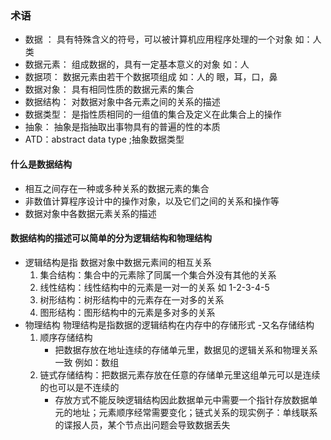 ### 术语

- 数据 ： 具有特殊含义的符号，可以被计算机应用程序处理的一个对象 如：人类
- 数据元素： 组成数据的，具有一定基本意义的对象 如：人
- 数据项： 数据元素由若干个数据项组成 如：人的 眼，耳，口，鼻
- 数据对象： 具有相同性质的数据元素的集合
- 数据结构： 对数据对象中各元素之间的关系的描述
- 数据类型： 是指性质相同的一组值的集合及定义在此集合上的操作
- 抽象： 抽象是指抽取出事物具有的普遍的性的本质
- ATD：abstract data type ;抽象数据类型

#### 什么是数据结构

- 相互之间存在一种或多种关系的数据元素的集合
- 非数值计算程序设计中的操作对象，以及它们之间的关系和操作等
- 数据对象中各数据元素关系的描述

#### 数据结构的描述可以简单的分为逻辑结构和物理结构

- 逻辑结构是指 数据对象中数据元素间的相互关系
  1. 集合结构：集合中的元素除了同属一个集合外没有其他的关系
  2. 线性结构：线性结构中的元素是一对一的关系 如 1-2-3-4-5
  3. 树形结构：树形结构中的元素存在一对多的关系
  4. 图形结构：图形结构中的元素是多对多的关系
- 物理结构 物理结构是指数据的逻辑结构在内存中的存储形式 -又名存储结构
  1. 顺序存储结构
     - 把数据存放在地址连续的存储单元里，数据见的逻辑关系和物理关系一致 例如：数组
  2. 链式存储结构：把数据元素存放在任意的存储单元里这组单元可以是连续的也可以是不连续的
     - 存放方式不能反映逻辑结构因此数据单元中需要一个指针存放数据单元的地址；元素顺序经常需要变化；链式关系的现实例子：单线联系的谍报人员，某个节点出问题会导致数据丢失
